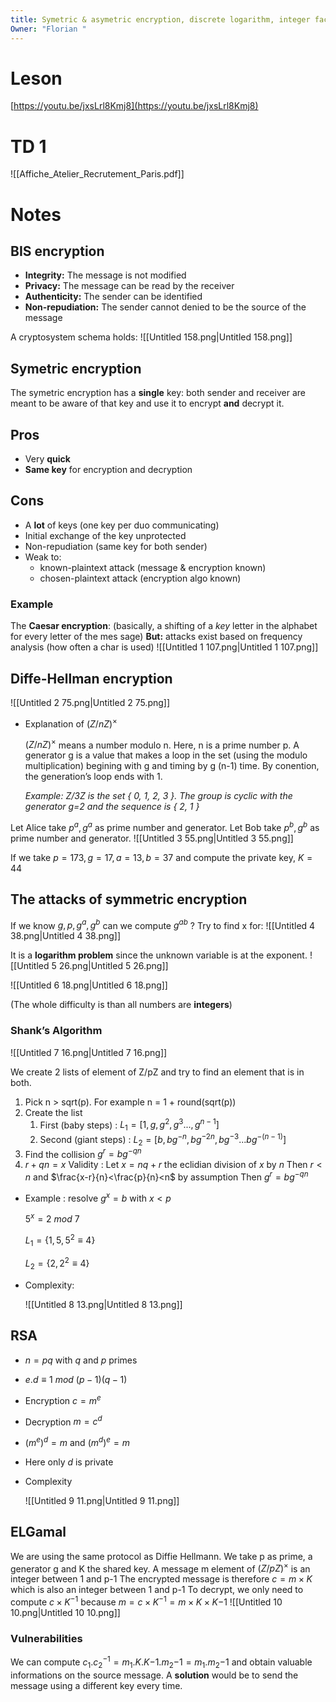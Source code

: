 ```yaml
---
title: Symetric & asymetric encryption, discrete logarithm, integer factorisation
Owner: "Florian "
---
```

# Leson
[https://youtu.be/jxsLrl8Kmj8](https://youtu.be/jxsLrl8Kmj8)
# TD 1
![[Affiche_Atelier_Recrutement_Paris.pdf]]

# Notes
## BIS encryption
- **Integrity:** The message is not modified
- **Privacy:** The message can be read by the receiver
- **Authenticity:** The sender can be identified
- **Non-repudiation:** The sender cannot denied to be the source of the message
  
A cryptosystem schema holds:
![[Untitled 158.png|Untitled 158.png]]

  
## Symetric encryption
The symetric encryption has a **single** key: both sender and receiver are meant to be aware of that key and use it to encrypt **and** decrypt it.
## Pros
- Very **quick**
- **Same key** for encryption and decryption
## Cons
- A **lot** of keys (one key per duo communicating)
- Initial exchange of the key unprotected
- Non-repudiation (same key for both sender)
- Weak to:
    - known-plaintext attack (message & encryption known)
    - chosen-plaintext attack (encryption algo known)
### Example
The **Caesar encryption**: (basically, a shifting of a _key_ letter in the alphabet for every letter of the mes sage)
**But:** attacks exist based on frequency analysis (how often a char is used)
![[Untitled 1 107.png|Untitled 1 107.png]]

  
## Diffe-Hellman encryption
![[Untitled 2 75.png|Untitled 2 75.png]]

- Explanation of $(Z/nZ)^\times$
    
    $(Z/nZ)^\times$ means a number modulo n. Here, n is a prime number p. A generator g is a value that makes a loop in the set (using the modulo multiplication) begining with g and timing by g (n-1) time. By conention, the generation’s loop ends with 1.
    
    _Example: Z/3Z is the set { 0, 1, 2, 3 }. The group is cyclic with the generator g=2 and the sequence is { 2, 1 }_
    
Let Alice take $p^a, g^a$ as prime number and generator.
Let Bob take $p^b, g^b$ as prime number and generator.
![[Untitled 3 55.png|Untitled 3 55.png]]

If we take $p = 173, g = 17, a = 13, b = 37$ and compute the private key, $K = 44$
## The attacks of symmetric encryption
If we know $g, p,g^a, g^b$ can we compute $g^{ab}$ ?
Try to find x for:
![[Untitled 4 38.png|Untitled 4 38.png]]

It is a **logarithm problem** since the unknown variable is at the exponent.
![[Untitled 5 26.png|Untitled 5 26.png]]

![[Untitled 6 18.png|Untitled 6 18.png]]

(The whole difficulty is than all numbers are **integers**)
  
### Shank’s Algorithm
![[Untitled 7 16.png|Untitled 7 16.png]]

We create 2 lists of element of Z/pZ and try to find an element that is in both.
1. Pick n > sqrt(p). For example n = 1 + round(sqrt(p))
2. Create the list
    1. First (baby steps) : $L_1 = [1,g,g^2,g^3 ..., g^{n-1}]$
    2. Second (giant steps) : $L_2 = [b, bg^{-n}, bg^{-2n}, bg^{-3} ... bg^{-(n-1)}]$
3. Find the collision $g^r = bg ^{-qn}$
4. $r+qn = x$
Validity :
Let $x = nq+r$ the eclidian division of $x$ by $n$
Then $r<n$ and $\frac{x-r}{n}<\frac{p}{n}<n$ by assumption
Then $g^r=bg^{-qn}$
  
- Example : resolve $g^x=b$ with $x<p$
    
    $5^x=2\ mod\ 7$
    
    $L_1=\{1,5,5^2\equiv4 \}$
    
    $L_2=\{2,2^2\equiv4\}$
    
- Complexity:
    
    ![[Untitled 8 13.png|Untitled 8 13.png]]

    
## RSA
- $n=pq$ with $q$ and $p$ primes
- $e.d\equiv 1\ mod\ (p-1)(q-1)$
- Encryption $c=m^e$
- Decryption $m =c^d$
- ${(m^e)}^d=m$ and ${(m^d)^e}=m$
- Here only $d$ is private
  
- Complexity
    
    ![[Untitled 9 11.png|Untitled 9 11.png]]

    
  
## ELGamal
We are using the same protocol as Diffie Hellmann. We take p as prime, a generator g and K the shared key.
A message m element of $(Z/pZ)^\times$ is an integer between 1 and p-1
The encrypted message is therefore $c = m\times K$ which is also an integer between 1 and p-1
To decrypt, we only need to compute $c \times K^{-1}$ because $m = c \times K^{-1} = m \times K \times K{-1}$
![[Untitled 10 10.png|Untitled 10 10.png]]

### Vulnerabilities
We can compute $c_1.c_2^{-1}=m_1.K.K{-1}.m_2{-1}=m_1.m_2{-1}$ and obtain valuable informations on the source message.
A **solution** would be to send the message using a different key every time.